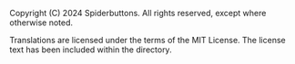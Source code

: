 ﻿Copyright (C) 2024 Spiderbuttons. All rights reserved, except where otherwise noted.

Translations are licensed under the terms of the MIT License. The license text has been included within the directory.